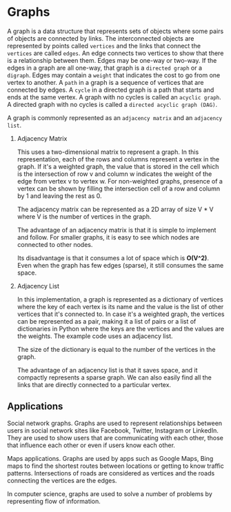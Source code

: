 # Graphs
A graph is a data structure that represents sets of objects where some pairs of objects are
connected by links. The interconnected objects are represented by points called `vertices` and the
links that connect the `vertices` are called `edges`. An edge connects two vertices to show that
there is a relationship between them. Edges may be one-way or two-way. If the edges in a graph are
all one-way, that graph is a `directed graph` or a `digraph`. Edges may contain a `weight` that
indicates the cost to go from one vertex to another. A `path` in a graph is a sequence of vertices
that are connected by edges. A `cycle` in a directed graph is a path that starts and ends at the same
vertex. A graph with no cycles is called an `acyclic graph`. A directed graph with no cycles is called a
`directed acyclic graph (DAG)`.

A graph is commonly represented as an `adjacency matrix` and an `adjacency list`.

1. Adjacency Matrix

   This uses a two-dimensional matrix to represent a graph. In this representation, each of the rows
   and columns represent a vertex in the graph. If it's a weighted graph, the value that is stored in
   the cell which is the intersection of row v and column w indicates the weight of the edge from vertex
   v to vertex w. For non-weighted graphs, presence of a vertex can be shown by filling the intersection cell
   of a row and column by 1 and leaving the rest as 0.

   The adjacency matrix can be represented as a 2D array of size V * V where V is the number of vertices in
   the graph.

   The advantage of an adjacency matrix is that it is simple to implement and follow. For smaller graphs, it
   is easy to see which nodes are connected to other nodes.

   Its disadvantage is that it consumes a lot of space which is **O(V^2)**. Even when the graph has few edges
   (sparse), it still consumes the same space.
1. Adjacency List

   In this implementation, a graph is represented as a dictionary of vertices where the key of each vertex is its name
   and the value is the list of other vertices that it's connected to. In case it's a weighted graph, the vertices can be
   represented as a pair, making it a list of pairs or a list of dictionaries in Python where the keys are the
   vertices and the values are the weights. The example code uses an adjacency list.

   The size of the dictionary is equal to the number of the vertices in the graph.

   The advantage of an adjacency list is that it saves space, and it compactly represents a sparse graph.
   We can also easily find all the links that are directly connected to a particular vertex.


## Applications
Social network graphs. Graphs are used to represent relationships between users in social network sites
like Facebook, Twitter, Instagram or LinkedIn. They are used to show users that are communicating with each other,
those that influence each other or even if users know each other.

Maps applications. Graphs are used by apps such as Google Maps, Bing maps to find the shortest routes between
locations or getting to know traffic patterns. Intersections of roads are considered as vertices and the roads
connecting the vertices are the edges.

In computer science, graphs are used to solve a number of problems by representing flow of
information.

